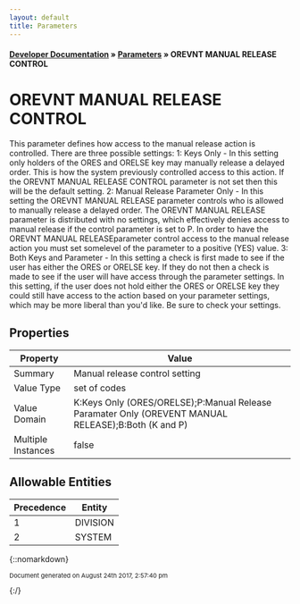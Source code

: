 ```yaml
---
layout: default
title: Parameters
---
```


#### [Developer Documentation](../index) &#187; [Parameters](TableOfContents) &#187; OREVNT MANUAL RELEASE CONTROL<br/>
# OREVNT MANUAL RELEASE CONTROL

This parameter defines how access to the manual release action is controlled.  There are three possible settings: 1: Keys Only - In this setting only holders of the ORES and ORELSE key may manually release a delayed order.  This is how the system previously controlled access to this action.  If the OREVNT MANUAL RELEASE CONTROL parameter is not set then this will be the default setting. 2: Manual Release Parameter Only - In this setting the OREVNT MANUAL RELEASE parameter controls who is allowed to manually release a delayed  order.  The OREVNT MANUAL RELEASE parameter is distributed with no settings, which effectively denies access to manual release if the control parameter is set to P. In order to have the OREVNT MANUAL RELEASEparameter control access to the manual release action you must set somelevel of the parameter to a positive (YES) value. 3: Both Keys and Parameter - In this setting a check is first made to see if the user has either the ORES or ORELSE key.  If they do not then a check is made to see if the user will have access through the parameter settings.  In this setting, if the user does not hold either the ORES or ORELSE key they could still have access to the action based on your parameter settings, which may be more liberal than you&#x27;d like.  Be sure to check your settings.

## Properties

Property | Value
--- | ---
Summary | Manual release control setting
Value Type | set of codes
Value Domain | K:Keys Only (ORES/ORELSE);P:Manual Release Paramater Only (OREVENT MANUAL RELEASE);B:Both (K and P)
Multiple Instances | false

## Allowable Entities

Precedence | Entity
--- | ---
1 | DIVISION
2 | SYSTEM

{::nomarkdown} <br/><p style="font-size: 11px">Document generated on August 24th 2017, 2:57:40 pm</p>{:/}